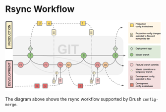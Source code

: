 # Rsync Workflow

![rsync workflow](img/rsync_workflow.png)

The diagram above shows the rsync workflow supported by Drush `config-merge`.

